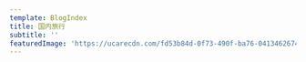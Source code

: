 ```yaml
---
template: BlogIndex
title: 国内旅行
subtitle: ''
featuredImage: 'https://ucarecdn.com/fd53b84d-0f73-490f-ba76-04134626745a/'
---
```


